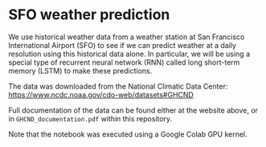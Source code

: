 # SFO weather prediction

We use historical weather data from a weather station at San Francisco International Airport (SFO) to see if we can predict weather at a daily resolution using this historical data alone. In particular, we will be using a special type of recurrent neural network (RNN) called long short-term memory (LSTM) to make these predictions.

The data was downloaded from the National Climatic Data Center: https://www.ncdc.noaa.gov/cdo-web/datasets#GHCND

Full documentation of the data can be found either at the website above, or in `GHCND_documentation.pdf` within this repository.

Note that the notebook was executed using a Google Colab GPU kernel.
